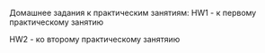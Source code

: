 Домашнее задания к практическим занятиям: 
HW1 - к первому практическому занятию

HW2 - ко второму практическому занятяию
